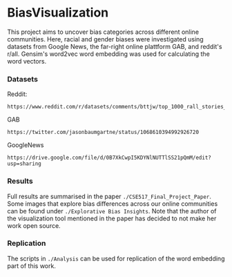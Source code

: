 # BiasVisualization

This project aims to uncover bias categories across different online communities. Here, racial and gender biases were investigated using datasets from Google News, the far-right online plattform GAB, and reddit's r/all.
Gensim's word2vec word embedding was used for calculating the word vectors.
### Datasets

Reddit:
```
https://www.reddit.com/r/datasets/comments/bttjw/top_1000_rall_stories_for_the_last_several_weeks/
```

GAB
```
https://twitter.com/jasonbaumgartne/status/1068610394992926720
```

GoogleNews
```
https://drive.google.com/file/d/0B7XkCwpI5KDYNlNUTTlSS21pQmM/edit?usp=sharing
```
### Results
Full results are summarised in the paper `./CSE517_Final_Project_Paper`.
Some images that explore bias differences across our online communities can be found under `./Explorative Bias Insights`. Note that the author of the visualization tool mentioned in the paper has decided to not make her work open source.

### Replication
The scripts in `./Analysis` can be used for replication of the word embedding part of this work.
